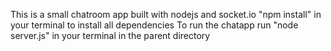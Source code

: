 This is a small chatroom app built with nodejs and socket.io
"npm install" in your terminal to install all dependencies
To run the chatapp run "node server.js" in your terminal in the parent directory